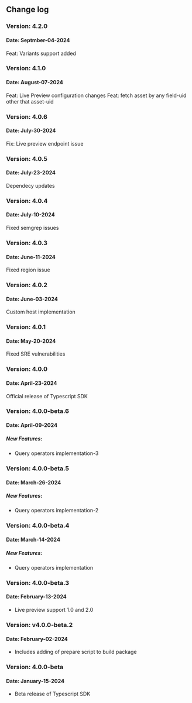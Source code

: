 ## Change log

### Version: 4.2.0
#### Date: Septmber-04-2024
Feat: Variants support added

### Version: 4.1.0
#### Date: August-07-2024
Feat: Live Preview configuration changes
Feat: fetch asset by any field-uid other that asset-uid

### Version: 4.0.6
#### Date: July-30-2024
Fix: Live preview endpoint issue

### Version: 4.0.5
#### Date: July-23-2024
Dependecy updates

### Version: 4.0.4
#### Date: July-10-2024
Fixed semgrep issues

### Version: 4.0.3
#### Date: June-11-2024
Fixed region issue

### Version: 4.0.2
#### Date: June-03-2024
Custom host implementation

### Version: 4.0.1
#### Date: May-20-2024
Fixed SRE vulnerabilities 

### Version: 4.0.0
#### Date: April-23-2024
Official release of Typescript SDK

### Version: 4.0.0-beta.6
#### Date: April-09-2024
##### New Features:
- Query operators implementation-3

### Version: 4.0.0-beta.5
#### Date: March-26-2024
##### New Features:
- Query operators implementation-2

### Version: 4.0.0-beta.4
#### Date: March-14-2024
##### New Features:
- Query operators implementation

### Version: 4.0.0-beta.3
#### Date: February-13-2024
 - Live preview support 1.0 and 2.0

### Version: v4.0.0-beta.2
#### Date: February-02-2024
 - Includes adding of prepare script to build package

### Version: 4.0.0-beta
#### Date: January-15-2024
 - Beta release of Typescript SDK